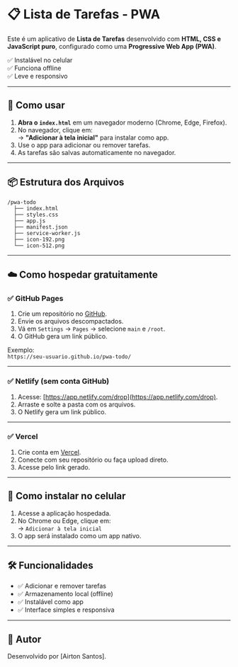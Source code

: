 
# 📋 Lista de Tarefas - PWA

Este é um aplicativo de **Lista de Tarefas** desenvolvido com **HTML, CSS e JavaScript puro**, configurado como uma **Progressive Web App (PWA)**.

✅ Instalável no celular  
✅ Funciona offline  
✅ Leve e responsivo

---

## 🚀 Como usar

1. **Abra o `index.html`** em um navegador moderno (Chrome, Edge, Firefox).  
2. No navegador, clique em:  
   → **"Adicionar à tela inicial"** para instalar como app.  
3. Use o app para adicionar ou remover tarefas.  
4. As tarefas são salvas automaticamente no navegador.

---

## 📦 Estrutura dos Arquivos

```
/pwa-todo
  ├── index.html
  ├── styles.css
  ├── app.js
  ├── manifest.json
  ├── service-worker.js
  ├── icon-192.png
  └── icon-512.png
```

---

## ☁️ Como hospedar gratuitamente

### ✅ **GitHub Pages**

1. Crie um repositório no [GitHub](https://github.com/).
2. Envie os arquivos descompactados.
3. Vá em `Settings` → `Pages` → selecione `main` e `/root`.
4. O GitHub gera um link público.

Exemplo:  
`https://seu-usuario.github.io/pwa-todo/`

---

### ✅ **Netlify (sem conta GitHub)**

1. Acesse: [https://app.netlify.com/drop](https://app.netlify.com/drop).
2. Arraste e solte a pasta com os arquivos.
3. O Netlify gera um link público.

---

### ✅ **Vercel**

1. Crie conta em [Vercel](https://vercel.com/).
2. Conecte com seu repositório ou faça upload direto.
3. Acesse pelo link gerado.

---

## 📱 Como instalar no celular

1. Acesse a aplicação hospedada.
2. No Chrome ou Edge, clique em:  
   → `Adicionar à tela inicial`  
3. O app será instalado como um app nativo.

---

## 🛠️ Funcionalidades

- ✅ Adicionar e remover tarefas  
- ✅ Armazenamento local (offline)  
- ✅ Instalável como app  
- ✅ Interface simples e responsiva  

---

## 📝 Autor

Desenvolvido por [Airton Santos].
